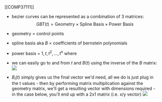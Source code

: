 [[COMP37111]]

- bezier curves can be represented as a combination of 3 matrices:
$$GBT(t) = \textrm{Geometry} \times \textrm{Spline Basis} \times \textrm{Power Basis}$$

- geometry = control points
- spline basis aka $B$ = coefficients of bernstein polynomials
- power basis = $1,t,t^2,...,t^n$ where 

- we can easily go to and from $t$ and $B(t)$ using the inverse of the $B$ matrix:
![](https://i.imgur.com/t8PiGia.png)
- $B_i(t)$ simply gives us the final vector we'd need, all we do is just plug in the t values - then by performing matrix multiplication against the geometry matrix, we'll get a resulting vector with dimensions required - in the case below, you'll end up with a 2x1 matrix (i.e. x/y vector)
![](https://i.imgur.com/O4RD1KU.png)
